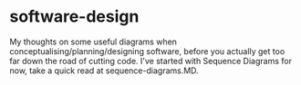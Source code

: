# software-design
My thoughts on some useful diagrams when conceptualising/planning/designing software, before you actually get too far down the road of cutting code.  I've started with Sequence Diagrams for now, take a quick read at sequence-diagrams.MD.
